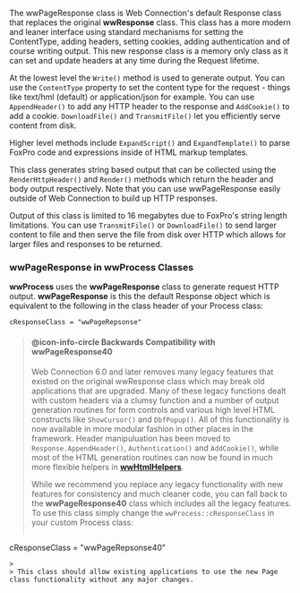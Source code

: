 ﻿The wwPageResponse class is Web Connection's default Response class that replaces the original **wwResponse** class. This class has a more modern and leaner interface using standard mechanisms for setting the ContentType, adding headers, setting cookies, adding authentication and of course writing output. This new response class is a memory only class as it can set and update headers at any time during the Request lifetime.

At the lowest level the `Write()` method is used to generate output. You can use the `ContentType` property to set the content type for the request - things like text/hml (default) or application/json for example. You can use `AppendHeader()` to add any HTTP header to the response and `AddCookie()` to add a cookie. `DownloadFile()` and `TransmitFile()` let you efficiently serve content from disk.

Higher level methods include `ExpandScript()` and `ExpandTemplate()` to parse FoxPro code and expressions inside of HTML markup templates.

This class generates string based output that can be collected using the `RenderHttpHeader()` and `Render()` methods which return the header and body output respectively. Note that you can use wwPageResponse easily outside of Web Connection to build up HTTP responses.

Output of this class is limited to 16 megabytes due to FoxPro's string length limitations. You can use `TransmitFile()` or `DownloadFile()` to send larger content to file and then serve the file from disk over HTTP which allows for larger files and responses to be returned.

### wwPageResponse in wwProcess Classes
**wwProcess** uses the **wwPageResponse** class to generate request HTTP output. **wwPageResponse** is this  the default Response object which is equivalent to the following in the class header of your Process class:

```foxpro
cResponseClass = "wwPageRepsonse"
```

> #### @icon-info-circle Backwards Compatibility with wwPageResponse40 
> Web Connection 6.0 and later removes many legacy features that existed on the original wwResponse class which may break old applications that are upgraded. Many of these legacy functions dealt with custom headers via a clumsy function and a number of output generation routines for form controls and various high level HTML constructs like `ShowCursor()` and `DbfPopup()`. All of this functionality is now available in more modular fashion in other places in the framework. Header manipuluation has been moved to `Response.AppendHeader()`, `Authentication()` and `AddCookie()`, while most of the HTML generation routines can now be found in much more flexible helpers in **[wwHtmlHelpers](VFPS://Topic/_3361EQOP8)**.
>
> While we recommend you replace any legacy functionality with new features for consistency and much cleaner code, you can fall back to the **wwPageResponse40** class which includes all the legacy features. To use this class simply change the `wwProcess::cResponseClass` in your custom Process class: 
>
> ```foxpro
cResponseClass = "wwPageRepsonse40"
```
>
> This class should allow existing applications to use the new Page class functionality without any major changes.
